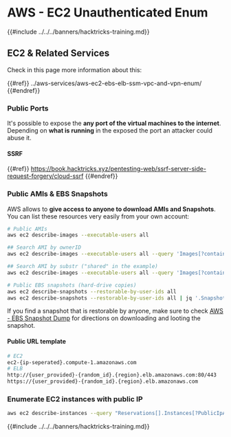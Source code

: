 # AWS - EC2 Unauthenticated Enum

{{#include ../../../banners/hacktricks-training.md}}

## EC2 & Related Services

Check in this page more information about this:

{{#ref}}
../aws-services/aws-ec2-ebs-elb-ssm-vpc-and-vpn-enum/
{{#endref}}

### Public Ports

It's possible to expose the **any port of the virtual machines to the internet**. Depending on **what is running** in the exposed the port an attacker could abuse it.

#### SSRF

{{#ref}}
https://book.hacktricks.xyz/pentesting-web/ssrf-server-side-request-forgery/cloud-ssrf
{{#endref}}

### Public AMIs & EBS Snapshots

AWS allows to **give access to anyone to download AMIs and Snapshots**. You can list these resources very easily from your own account:

```bash
# Public AMIs
aws ec2 describe-images --executable-users all

## Search AMI by ownerID
aws ec2 describe-images --executable-users all --query 'Images[?contains(ImageLocation, `967541184254/`) == `true`]'

## Search AMI by substr ("shared" in the example)
aws ec2 describe-images --executable-users all --query 'Images[?contains(ImageLocation, `shared`) == `true`]'

# Public EBS snapshots (hard-drive copies)
aws ec2 describe-snapshots --restorable-by-user-ids all
aws ec2 describe-snapshots --restorable-by-user-ids all | jq '.Snapshots[] | select(.OwnerId == "099720109477")'
```

If you find a snapshot that is restorable by anyone, make sure to check [AWS - EBS Snapshot Dump](https://cloud.hacktricks.xyz/pentesting-cloud/aws-security/aws-post-exploitation/aws-ec2-ebs-ssm-and-vpc-post-exploitation/aws-ebs-snapshot-dump) for directions on downloading and looting the snapshot.

#### Public URL template

```bash
# EC2
ec2-{ip-seperated}.compute-1.amazonaws.com
# ELB
http://{user_provided}-{random_id}.{region}.elb.amazonaws.com:80/443
https://{user_provided}-{random_id}.{region}.elb.amazonaws.com
```

### Enumerate EC2 instances with public IP

```bash
aws ec2 describe-instances --query "Reservations[].Instances[?PublicIpAddress!=null].PublicIpAddress" --output text
```

{{#include ../../../banners/hacktricks-training.md}}

